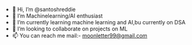 - 👋 Hi, I’m @santoshreddie
- 👀 I’m Machinelearning/AI enthusiast
- 🌱 I’m currently learning machine learning and AI,bu currently on DSA
- 💞️ I’m looking to collaborate on projects on ML
- 📫 You can reach me 
mail:- moonletter99@gmail.com

<!---
santoshreddie/santoshreddie is a ✨ special ✨ repository because its `README.md` (this file) appears on your GitHub profile.
You can click the Preview link to take a look at your changes.
--->
